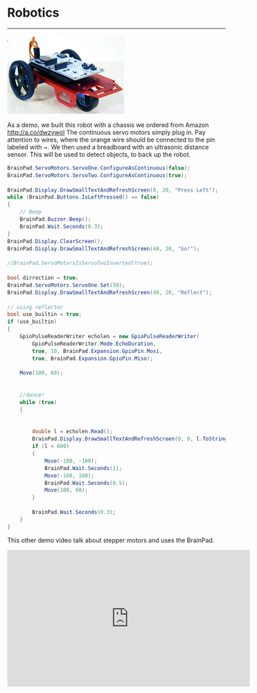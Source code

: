 # Robotics
---
![BrainBot](../images/brainbot.jpg) 

As a demo, we built this robot with a chassis we ordered from Amazon http://a.co/dwzywoI The continuous servo motors simply plug in. Pay attention to wires, where the orange wire should be connected to the pin labeled with ~. We then used a breadboard with an ultrasonic distance sensor. This will be used to detect objects, to back up the robot.

```csharp
BrainPad.ServoMotors.ServoOne.ConfigureAsContinuous(false);
BrainPad.ServoMotors.ServoTwo.ConfigureAsContinuous(true);

BrainPad.Display.DrawSmallTextAndRefreshScreen(0, 20, "Press Left");
while (BrainPad.Buttons.IsLeftPressed() == false)
{
    // Beep 
    BrainPad.Buzzer.Beep();
    BrainPad.Wait.Seconds(0.3);
}
BrainPad.Display.ClearScreen();
BrainPad.Display.DrawSmallTextAndRefreshScreen(40, 20, "Go!");

//BrainPad.ServoMotorsIsServoTwoInverted(true);

bool dirrection = true;
BrainPad.ServoMotors.ServoOne.Set(50);
BrainPad.Display.DrawSmallTextAndRefreshScreen(40, 20, "Reflect");

// using reflector
bool use_builtin = true;
if (use_builtin)
{
    GpioPulseReaderWriter echolen = new GpioPulseReaderWriter(
        GpioPulseReaderWriter.Mode.EchoDuration,
        true, 10, BrainPad.Expansion.GpioPin.Mosi,
        true, BrainPad.Expansion.GpioPin.Miso);

    Move(100, 60);


    //dance!
    while (true)
    {

                    
        double l = echolen.Read();
        BrainPad.Display.DrawSmallTextAndRefreshScreen(0, 0, l.ToString());
        if (l < 600)
        {
            Move(-100, -100);
            BrainPad.Wait.Seconds(1);
            Move(-100, 100);
            BrainPad.Wait.Seconds(0.5);
            Move(100, 60);
        }

        BrainPad.Wait.Seconds(0.3);
    }
}
```

This other demo video talk about stepper motors and uses the BrainPad.

<iframe width="560" height="315" src="https://www.youtube.com/embed/SdUkC9XtTSo" frameborder="0" allowfullscreen></iframe>
